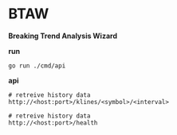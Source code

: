# BTAW

**Breaking Trend Analysis Wizard**



**run**
```
go run ./cmd/api
```

**api**

```
# retreive history data
http://<host:port>/klines/<symbol>/<interval>

# retreive history data
http://<host:port>/health

```